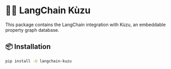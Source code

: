 # 🦜️🔗 LangChain Kùzu

This package contains the LangChain integration with Kùzu, an embeddable property graph database.

## 📦 Installation

```bash
pip install -U langchain-kuzu
```

